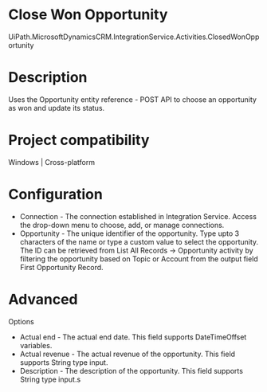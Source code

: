 ﻿# Close Won Opportunity

UiPath.MicrosoftDynamicsCRM.IntegrationService.Activities.ClosedWonOpportunity

# Description

Uses the Opportunity entity reference - POST API to choose an opportunity as won and update its status.

# Project compatibility

Windows | Cross-platform

# Configuration

* Connection - The connection established in Integration Service. Access the drop-down menu to choose, add, or manage connections.
* Opportunity - The unique identifier of the opportunity. Type upto 3 characters of the name or type a custom value to select the opportunity. The ID can be retrieved from List All Records → Opportunity activity by filtering the opportunity based on Topic or Account from the output field First Opportunity Record.

# Advanced

Options

* Actual end - The actual end date. This field supports DateTimeOffset variables.
* Actual revenue - The actual revenue of the opportunity. This field supports String type input.
* Description - The description of the opportunity. This field supports String type input.s
